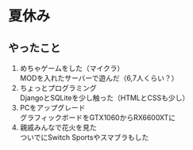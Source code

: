 # 夏休み
## やったこと
1. めちゃゲームをした（マイクラ）  
    MODを入れたサーバーで遊んだ（6,7人くらい？）
2. ちょっとプログラミング  
   DjangoとSQLiteを少し触った（HTMLとCSSも少し）
3. PCをアップグレード  
   グラフィックボードをGTX1060からRX6600XTに  
4. 親戚みんなで花火を見た  
   ついでにSwitch Sportsやスマブラもした
